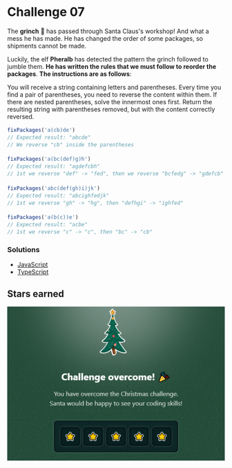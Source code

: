 # Challenge 07

The **grinch** 👹 has passed through Santa Claus's workshop! And what a mess he has made. He has changed the order of some packages, so shipments cannot be made.

Luckily, the elf **Pheralb** has detected the pattern the grinch followed to jumble them. **He has written the rules that we must follow to reorder the packages**. **The instructions are as follows**:

You will receive a string containing letters and parentheses.
Every time you find a pair of parentheses, you need to reverse the content within them.
If there are nested parentheses, solve the innermost ones first.
Return the resulting string with parentheses removed, but with the content correctly reversed.

```js
fixPackages('a(cb)de')
// Expected result: "abcde"
// We reverse "cb" inside the parentheses

fixPackages('a(bc(def)g)h')
// Expected result: "agdefcbh"
// 1st we reverse "def" -> "fed", then we reverse "bcfedg" -> "gdefcb"

fixPackages('abc(def(gh)i)jk')
// Expected result: "abcighfedjk"
// 1st we reverse "gh" -> "hg", then "defhgi" -> "ighfed"

fixPackages('a(b(c))e')
// Expected result: "acbe"
// 1st we reverse "c" -> "c", then "bc" -> "cb"
```

### Solutions

- [JavaScript](./solution.js)
- [TypeScript](./solution.ts)

## Stars earned

![5 stars](../../.github/07-challenge-stars.png)
